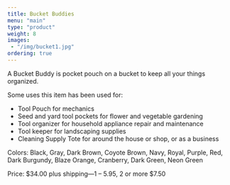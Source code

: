 ```yaml
---
title: Bucket Buddies
menu: "main"
type: "product"
weight: 8
images:
 - "/img/bucket1.jpg"
ordering: true
---
```


A Bucket Buddy is pocket pouch on a bucket to keep all your things organized.  

Some uses this item has been used for:

  * Tool Pouch for mechanics 
  * Seed and yard tool pockets for flower and vegetable gardening
  * Tool organizer for household appliance repair and maintenance 
  * Tool keeper for landscaping supplies 
  * Cleaning Supply Tote for around the house or shop, or as a business

Colors:  Black, Gray, Dark Brown, Coyote Brown, Navy, Royal, Purple, Red, Dark Burgundy, Blaze Orange, Cranberry, Dark Green, Neon Green 



Price: $34.00 plus shipping—1 – 5.95, 2 or more $7.50
